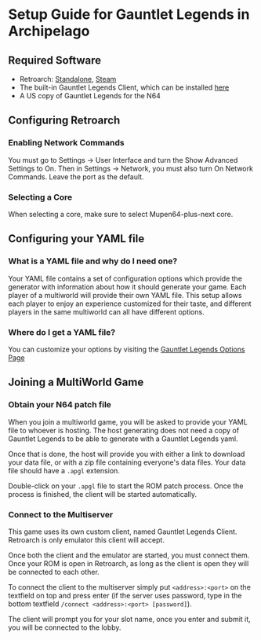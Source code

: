 # Setup Guide for Gauntlet Legends in Archipelago

## Required Software

- Retroarch: [Standalone](https://www.retroarch.com/?page=platforms), [Steam](https://store.steampowered.com/app/1118310/RetroArch/)
- The built-in Gauntlet Legends Client, which can be installed [here](https://github.com/ArchipelagoMW/Archipelago/releases)
- A US copy of Gauntlet Legends for the N64

## Configuring Retroarch

### Enabling Network Commands

You must go to Settings -> User Interface and turn the Show Advanced Settings to On. 
Then in Settings -> Network, you must also turn On Network Commands. 
Leave the port as the default.

### Selecting a Core

When selecting a core, make sure to select Mupen64-plus-next core.

## Configuring your YAML file

### What is a YAML file and why do I need one?

Your YAML file contains a set of configuration options which provide the generator with information about how it should
generate your game. Each player of a multiworld will provide their own YAML file. This setup allows each player to enjoy
an experience customized for their taste, and different players in the same multiworld can all have different options.

### Where do I get a YAML file?

You can customize your options by visiting the 
[Gauntlet Legends Options Page](/games/Gauntlet%20Legends/player-options)

## Joining a MultiWorld Game

### Obtain your N64 patch file

When you join a multiworld game, you will be asked to provide your YAML file to whoever is hosting.
The host generating does not need a copy of Gauntlet Legends to be able to generate with a Gauntlet Legends yaml.

Once that is done, the host will provide you with either a link to download your data file, 
or with a zip file containing everyone's data files. Your data file should have a `.apgl` extension.


Double-click on your `.apgl` file to start the ROM patch process. Once the process is finished, the client will be started automatically.

### Connect to the Multiserver

This game uses its own custom client, named Gauntlet Legends Client.
Retroarch is only emulator this client will accept.

Once both the client and the emulator are started, you must connect them. Once your ROM is open in Retroarch,
as long as the client is open they will be connected to each other.

To connect the client to the multiserver simply put `<address>:<port>` on the textfield on top and press enter (if the
server uses password, type in the bottom textfield `/connect <address>:<port> [password]`).

The client will prompt you for your slot name, once you enter and submit it, you will be connected to the lobby.
